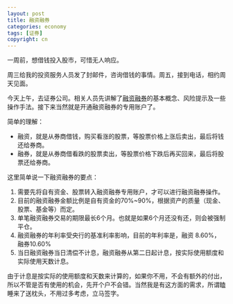 ```yaml
---
layout: post
title: 融资融券
categories: economy
tags: [证券]
copyright: cn
---
```


一周前，想借钱投入股市，可惜无人响应。

周三给我的投资服务人员发了封邮件，咨询借钱的事情。周五，接到电话，相约周天见面。

今天上午，去证券公司。相关人员先讲解了[融资融券](http://baike.baidu.com/view/431144.htm?fromId=90193)的基本概念、风险提示及一些操作手法。接下来当然就是开通融资融券的专用账户了。

简单的理解：

* 融资，就是从券商借钱，购买看涨的股票，等股票价格上涨后卖出，最后将钱还给券商。
* 融券，就是从券商借看跌的股票卖出，等股票价格下跌后再买回来，最后将股票还给券商。

这里简单说一下融资融券的要点：

1. 需要先将自有资金、股票转入融资融券专用账户，才可以进行融资融券操作。
2. 目前的融资融券金额比例是自有资金的70%~90%，根据资产的质量（现金、股票、基金等）而定。
3. 单笔融资融券交易的期限最长6个月。也就是如果6个月还没有还，则会被强制平仓。
4. 融资融券的年利率受央行的基准利率影响，目前的年利率是，融资 8.60%，融券10.60%
5. 当日融资融券当日清偿不计息，融资融券从第二日起计息，按实际使用额度和实际使用天数计息。

由于计息是按实际的使用额度和天数来计算的，如果你不用，不会有额外的付出，所以不管是否有使用的机会，先开个户不会错。当然我是有这方面的需求，所谓瞌睡来了送枕头，不用过多考虑，立马签字。
